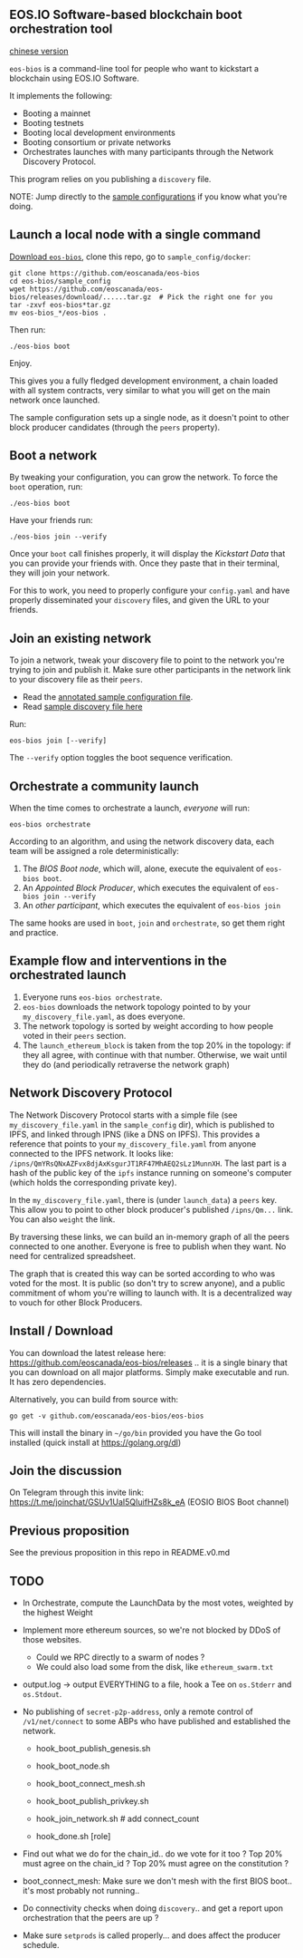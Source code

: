 EOS.IO Software-based blockchain boot orchestration tool
--------------------------------------------------------
[chinese version](./README-cn.md)

`eos-bios` is a command-line tool for people who want to kickstart a
blockchain using EOS.IO Software.

It implements the following:
* Booting a mainnet
* Booting testnets
* Booting local development environments
* Booting consortium or private networks
* Orchestrates launches with many participants through the Network Discovery Protocol.

This program relies on you publishing a `discovery` file.

NOTE: Jump directly to the [sample configurations](./sample_config) if
you know what you're doing.


Launch a local node with a single command
-----------------------------------------

[Download `eos-bios`](https://github.com/eoscanada/eos-bios/releases),
clone this repo, go to `sample_config/docker`:

    git clone https://github.com/eoscanada/eos-bios
    cd eos-bios/sample_config
    wget https://github.com/eoscanada/eos-bios/releases/download/......tar.gz  # Pick the right one for you
    tar -zxvf eos-bios*tar.gz
    mv eos-bios_*/eos-bios .

Then run:

    ./eos-bios boot

Enjoy.

This gives you a fully fledged development environment, a chain loaded
with all system contracts, very similar to what you will get on the
main network once launched.

The sample configuration sets up a single node, as it doesn't point to
other block producer candidates (through the `peers` property).


Boot a network
--------------

By tweaking your configuration, you can grow the network.  To force
the `boot` operation, run:

    ./eos-bios boot

Have your friends run:

    ./eos-bios join --verify

Once your `boot` call finishes properly, it will display the
_Kickstart Data_ that you can provide your friends with.  Once they
paste that in their terminal, they will join your network.

For this to work, you need to properly configure your `config.yaml`
and have properly disseminated your `discovery` files, and given the
URL to your friends.



Join an existing network
------------------------

To join a network, tweak your discovery file to point to the network you're trying to join and publish it. Make sure other participants in the network link to your discovery file as their `peers`.

* Read the [annotated sample configuration file](sample_config/config.yaml).
* Read [sample discovery file here](https://github.com/eoscanada/network-discovery)

Run:

    eos-bios join [--verify]

The `--verify` option toggles the boot sequence verification.


Orchestrate a community launch
------------------------------

When the time comes to orchestrate a launch, *everyone* will run:

    eos-bios orchestrate

According to an algorithm, and using the network discovery data, each
team will be assigned a role deterministically:

1. The _BIOS Boot node_, which will, alone, execute the equivalent of `eos-bios boot`.
2. An _Appointed Block Producer_, which executes the equivalent of `eos-bios join --verify`
3. An _other participant_, which executes the equivalent of `eos-bios join`

The same hooks are used in `boot`, `join` and `orchestrate`, so get
them right and practice.


Example flow and interventions in the orchestrated launch
---------------------------------------------------------

1. Everyone runs `eos-bios orchestrate`.
1. `eos-bios` downloads the network topology pointed to by your `my_discovery_file.yaml`, as does everyone.
1. The network topology is sorted by weight according to how people voted in their `peers` section.
1. The `launch_ethereum_block` is taken from the top 20% in the topology: if they all agree, with continue with that number. Otherwise, we wait until they do (and periodically retraverse the network graph)



Network Discovery Protocol
--------------------------

The Network Discovery Protocol starts with a simple file (see
`my_discovery_file.yaml` in the `sample_config` dir), which is
published to IPFS, and linked through IPNS (like a DNS on IPFS). This
provides a reference that points to your `my_discovery_file.yaml` from
anyone connected to the IPFS network. It looks like:
`/ipns/QmYRsQNxAZFvx8djAxKsgurJT1RF47MhAEQ2sLz1MunnXH`. The last part
is a hash of the public key of the `ipfs` instance running on
someone's computer (which holds the corresponding private key).

In the `my_discovery_file.yaml`, there is (under `launch_data`) a
`peers` key. This allow you to point to other block producer's
published `/ipns/Qm...` link. You can also `weight` the link.

By traversing these links, we can build an in-memory graph of all the
peers connected to one another. Everyone is free to publish when they
want. No need for centralized spreadsheet.

The graph that is created this way can be sorted according to who was
voted for the most. It is public (so don't try to screw anyone), and a
public commitment of whom you're willing to launch with. It is a
decentralized way to vouch for other Block Producers.


Install / Download
------------------

You can download the latest release here:
https://github.com/eoscanada/eos-bios/releases .. it is a single
binary that you can download on all major platforms. Simply make
executable and run. It has zero dependencies.

Alternatively, you can build from source with:

    go get -v github.com/eoscanada/eos-bios/eos-bios

This will install the binary in `~/go/bin` provided you have the Go
tool installed (quick install at https://golang.org/dl)


Join the discussion
-------------------

On Telegram through this invite link:
https://t.me/joinchat/GSUv1UaI5QIuifHZs8k_eA (EOSIO BIOS Boot channel)


Previous proposition
--------------------

See the previous proposition in this repo in README.v0.md



TODO
----

* In Orchestrate, compute the LaunchData by the most votes, weighted by the highest Weight

* Implement more ethereum sources, so we're not blocked by DDoS of those websites.
  * Could we RPC directly to a swarm of nodes ?
  * We could also load some from the disk, like `ethereum_swarm.txt`

* output.log -> output EVERYTHING to a file, hook a Tee on `os.Stderr`
  and `os.Stdout`.

* No publishing of `secret-p2p-address`, only a remote control of
  `/v1/net/connect` to some ABPs who have published and established
  the network.
  * hook_boot_publish_genesis.sh
  * hook_boot_node.sh
  * hook_boot_connect_mesh.sh
  * hook_boot_publish_privkey.sh

  * hook_join_network.sh  # add connect_count
  * hook_done.sh [role]

* Find out what we do for the chain_id.. do we vote for it too ?
  Top 20% must agree on the chain_id ?
  Top 20% must agree on the constitution ?

* boot_connect_mesh: Make sure we don't mesh with the first BIOS boot..
  it's most probably not running..

* Do connectivity checks when doing `discovery`.. and get a report upon orchestration
  that the peers are up ?

* Make sure `setprods` is called properly... and does affect the producer schedule.
